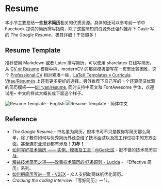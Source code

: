 # Resume

本小节主要总结一些**技术简历**相关的优质资源。具体的还可以参考前一节中 Facebook 提供的简历撰写指南，除了这些简短的资源外还强烈推荐下 Gayle 写的 *The Google Resume*，极其详细！干货超多！

## Resume Template

推荐使用 Markdown 或者 Latex 撰写简历，可以使用 sharelatex 在线写简历，从 [CV or Resume](https://www.sharelatex.com/templates/cv-or-resume) 模板中挑，modernCV 的那些模板要写在一页里比较困难，这个 [Professional CV](https://www.sharelatex.com/templates/cv-or-resume/professional-cv) 相对紧凑一些，[LaTeX Templates » Curricula Vitae/Résumés](http://www.latextemplates.com/cat/curricula-vitae) 上还有更多更好的选择。另外推荐下自己写的一个还算简洁优雅的简历模板——[billryan/resume](https://github.com/billryan/resume), 同时支持中英文和 FontAwesome 字体，欢迎试用~ 中文的样式大概长成下面这个样子。

![Resume Template - English](https://cloud.githubusercontent.com/assets/1292567/12375657/d6c6e58a-bd07-11e5-8401-ee7b97f61864.png)
![Resume Template - 简体中文](https://cloud.githubusercontent.com/assets/1292567/12375656/d6c6e6f2-bd07-11e5-89a4-73bcf89ff19d.png)

## Reference

- *The Google Resume* - 书名虽为简历，但本书可不只是教你写简历那么简单，除了教你如何写优秀简历外还总结了技术面试以及找工作过程中的方方面面。甚至连职业规划都有涉及！**力荐！**
- [如何写好技术简历 —— 实例、模板及工具 | @Get社区](http://get.jobdeer.com/744.get) - 挺不错的技术简历实战。
- [精益技术简历之道——改善技术简历的47条原则 - Lucida](http://zh.lucida.me/blog/lean-technical-resume/) - 『Effective 简历』系列。
- [如何把简历写进一页 - V2EX](https://www.v2ex.com/t/175250) - 众人支招助萌妹纸优化简历。
- *Cracking the coding interview* 『写好简历』一节。
